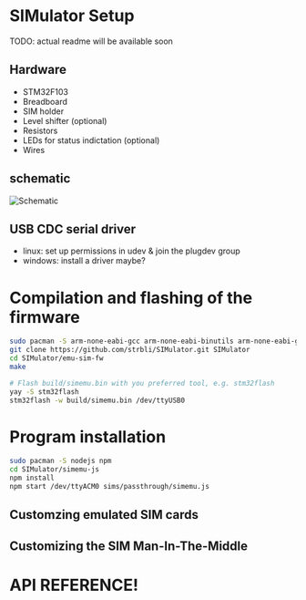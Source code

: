 # SIMulator Setup

TODO: actual readme will be available soon

## Hardware
- STM32F103
- Breadboard
- SIM holder
- Level shifter (optional)
- Resistors
- LEDs for status indictation (optional)
- Wires

## schematic
![Schematic](https://epozzobon.it/images/SIMulator-schematic.png)

## USB CDC serial driver
- linux: set up permissions in udev & join the plugdev group
- windows: install a driver maybe?

# Compilation and flashing of the firmware

```bash
sudo pacman -S arm-none-eabi-gcc arm-none-eabi-binutils arm-none-eabi-gdb arm-none-eabi-newlib
git clone https://github.com/strbli/SIMulator.git SIMulator
cd SIMulator/emu-sim-fw
make

# Flash build/simemu.bin with you preferred tool, e.g. stm32flash
yay -S stm32flash
stm32flash -w build/simemu.bin /dev/ttyUSB0
```

# Program installation
```bash
sudo pacman -S nodejs npm
cd SIMulator/simemu-js
npm install
npm start /dev/ttyACM0 sims/passthrough/simemu.js
```

## Customzing emulated SIM cards

## Customizing the SIM Man-In-The-Middle

# API REFERENCE!
